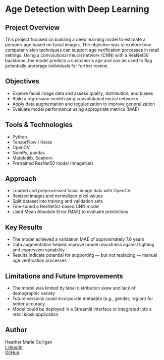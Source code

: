 # Age Detection with Deep Learning

## Project Overview

This project focused on building a deep learning model to estimate a person’s age based on facial images. The objective was to explore how computer vision techniques can support age verification processes in retail settings. Using a convolutional neural network (CNN) with a ResNet50 backbone, the model predicts a customer's age and can be used to flag potentially underage individuals for further review.

## Objectives

- Explore facial image data and assess quality, distribution, and biases
- Build a regression model using convolutional neural networks
- Apply data augmentation and regularization to improve generalization
- Evaluate model performance using appropriate metrics (MAE)

## Tools & Technologies

- Python
- TensorFlow / Keras
- OpenCV
- NumPy, pandas
- Matplotlib, Seaborn
- Pretrained ResNet50 model (ImageNet)

## Approach

- Loaded and preprocessed facial image data with OpenCV
- Resized images and normalized pixel values
- Split dataset into training and validation sets
- Fine-tuned a ResNet50-based CNN model
- Used Mean Absolute Error (MAE) to evaluate predictions

## Key Results

- The model achieved a validation MAE of approximately 7.6 years
- Data augmentation helped improve model robustness against lighting and expression variability
- Results indicate potential for supporting — but not replacing — manual age verification processes

## Limitations and Future Improvements

- The model was limited by label distribution skew and lack of demographic variety
- Future versions could incorporate metadata (e.g., gender, region) for better accuracy
- Model could be deployed in a Streamlit interface or integrated into a retail kiosk application

## Author

Heather Marie Culligan  
[LinkedIn](https://linkedin.com/in/hmc2025)  
[GitHub](https://github.com/hmc9898)

